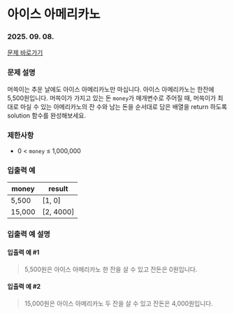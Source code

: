# 아이스 아메리카노

### 2025. 09. 08.

[문제 바로가기](https://school.programmers.co.kr/learn/courses/30/lessons/120819)

### 문제 설명

머쓱이는 추운 날에도 아이스 아메리카노만 마십니다. 아이스 아메리카노는 한잔에 5,500원입니다. 머쓱이가 가지고 있는 돈 `money`가 매개변수로 주어질 때, 머쓱이가 최대로 마실 수 있는 아메리카노의 잔 수와 남는 돈을 순서대로 담은 배열을 return 하도록 solution 함수를 완성해보세요.

### 제한사항

- 0 < `money` ≤ 1,000,000

### 입출력 예

| money  | result    |
| ------ | --------- |
| 5,500  | [1, 0]    |
| 15,000 | [2, 4000] |

### 입출력 예 설명

#### 입출력 예 #1

> 5,500원은 아이스 아메리카노 한 잔을 살 수 있고 잔돈은 0원입니다.

#### 입출력 예 #2

> 15,000원은 아이스 아메리카노 두 잔을 살 수 있고 잔돈은 4,000원입니다.